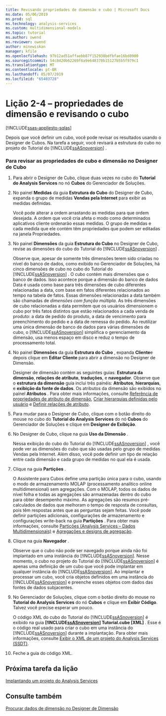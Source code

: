 ```yaml
---
title: Revisando propriedades de dimensão e cubo | Microsoft Docs
ms.date: 05/06/2019
ms.prod: sql
ms.technology: analysis-services
ms.custom: multidimensional-models
ms.topic: tutorial
ms.author: owend
ms.reviewer: owend
author: minewiskan
manager: kfile
ms.openlocfilehash: 97b12ad51affaebb87f152938bdfbfae16bd8900
ms.sourcegitcommit: 54c8420b62269f6a9e648378b15127b5b5f979c1
ms.translationtype: MT
ms.contentlocale: pt-BR
ms.lasthandoff: 05/07/2019
ms.locfileid: "65403728"
---
```

# <a name="lesson-2-4---reviewing-cube-and-dimension-properties"></a>Lição 2-4 – propriedades de dimensão e revisando o cubo
[!INCLUDE[ssas-appliesto-sqlas](../../includes/ssas-appliesto-sqlas.md)]

Depois que você definir um cubo, você pode revisar os resultados usando o Designer de Cubos. Na tarefa a seguir, você revisará a estrutura do cubo no projeto do Tutorial do [!INCLUDE[ssASnoversion](../../includes/ssasnoversion-md.md)] .  
  
### <a name="to-review-cube-and-dimension-properties-in-cube-designer"></a>Para revisar as propriedades de cubo e dimensão no Designer de Cubo  
  
1.  Para abrir o Designer de Cubo, clique duas vezes no cubo do **Tutorial do Analysis Services** no nó **Cubos** do Gerenciador de Soluções.  
  
2.  No painel **Medidas** da guia **Estrutura do Cubo** do Designer de Cubo, expanda o grupo de medidas **Vendas pela Internet** para exibir as medidas definidas.  
  
    Você pode alterar a ordem arrastando as medidas para que ordem desejada. A ordem que você cria afeta o modo como determinados aplicativos cliente ordenarão essas medidas. O grupo de medidas e cada medida que ele contém têm propriedades que podem ser editadas na janela Propriedades.  
  
3.  No painel **Dimensões** da guia **Estrutura do Cubo** no Designer de Cubo, revise as dimensões do cubo do Tutorial do [!INCLUDE[ssASnoversion](../../includes/ssasnoversion-md.md)] .  
  
    Observe que, apesar de somente três dimensões terem sido criadas no nível do banco de dados, como exibido no Gerenciador de Soluções, há cinco dimensões de cubo no cubo do Tutorial do [!INCLUDE[ssASnoversion](../../includes/ssasnoversion-md.md)] . O cubo contém mais dimensões que o banco de dados. Isso acontece porque a dimensão do banco de dados Data é usada como base para três dimensões de cubo diferentes relacionadas a data, com base em fatos diferentes relacionados ao tempo na tabela de fatos. Essas dimensões relacionadas a data também são chamadas de *dimensões com função múltipla*. As três dimensões de cubo relacionadas a data permitem que os usuários dimensionem o cubo por três fatos distintos que estão relacionados a cada venda de produto: a data de pedido do produto, a data de vencimento para preenchimento do pedido e a data de remessa do pedido. Ao reutilizar uma única dimensão de banco de dados para várias dimensões de cubo, o [!INCLUDE[ssASnoversion](../../includes/ssasnoversion-md.md)] simplifica o gerenciamento da dimensão, usa menos espaço em disco e reduz o tempo de processamento total.  
  
4.  No painel **Dimensões** da guia **Estrutura do Cubo** , expanda **Cliente**e depois clique em **Editar Cliente** para abrir a dimensão no Designer de Dimensão.  
  
    Designer de dimensão contém as seguintes guias: **Estrutura da dimensão**, **relações de atributo**, **traduções**, e **navegador**. Observe que o **estrutura da dimensão** guia inclui três painéis: **Atributos**, **hierarquias**, e **exibição da fonte de dados**. Os atributos da dimensão são exibidos no painel **Atributos** . Para obter mais informações, consulte [Referência de propriedades de atributo de dimensão](../multidimensional-models/dimension-attribute-properties-reference.md), [Criar hierarquias definidas pelo usuário](../multidimensional-models/user-defined-hierarchies-create.md) e [Definir relações de atributo](../multidimensional-models/attribute-relationships-define.md).  
  
5.  Para mudar para o Designer de Cubo, clique com o botão direito do mouse no cubo do **Tutorial do Analysis Services** do nó **Cubos** do Gerenciador de Soluções e clique em **Designer de Exibição**.  
  
6.  No Designer de Cubo, clique na guia **Uso da Dimensão** .  
  
    Nessa exibição do cubo do Tutorial do [!INCLUDE[ssASnoversion](../../includes/ssasnoversion-md.md)] , você pode ver as dimensões do cubo que são usadas pelo grupo de medidas Vendas pela Internet. Além disso, você pode definir um tipo de relação entre cada dimensão e cada grupo de medidas no qual ela é usada.  
  
7.  Clique na guia **Partições** .  
  
    O Assistente para Cubos define uma partição única para o cubo, usando o modo de armazenamento MOLAP (processamento analítico online multidimensional) sem agregações. Com o MOLAP, todos os dados de nível folha e todas as agregações são armazenadas dentro do cubo para obter desempenho máximo. As agregações são resumos pré-calculados de dados que melhoram o tempo de resposta de consultas, pois têm respostas antes que as perguntas sejam feitas. Você pode definir partições adicionais, configurações de armazenamento e configurações write-back na guia **Partições** . Para obter mais informações, consulte [Partições &#40;Analysis Services – Dados Multidimensionais&#41;](../multidimensional-models-olap-logical-cube-objects/partitions-analysis-services-multidimensional-data.md) e [Agregações e designs de agregação](../multidimensional-models-olap-logical-cube-objects/aggregations-and-aggregation-designs.md).  
  
8.  Clique na guia **Navegador** .  
  
    Observe que o cubo não pode ser navegado porque ainda não foi implantado em uma instância do [!INCLUDE[ssASnoversion](../../includes/ssasnoversion-md.md)]. Nesse momento, o cubo no projeto do Tutorial do [!INCLUDE[ssASnoversion](../../includes/ssasnoversion-md.md)] é apenas uma definição de um cubo que você pode implantar em qualquer instância do [!INCLUDE[ssASnoversion](../../includes/ssasnoversion-md.md)]. Ao implantar e processar um cubo, você cria objetos definidos em uma instância do [!INCLUDE[ssASnoversion](../../includes/ssasnoversion-md.md)] e preenche esses objetos com dados das fontes de dados subjacentes.  
  
9. No Gerenciador de Soluções, clique com o botão direito do mouse no **Tutorial do Analysis Services** do nó **Cubos** e clique em **Exibir Código**. Talvez você precise esperar um pouco.  
  
    O código XML do cubo do Tutorial do [!INCLUDE[ssASnoversion](../../includes/ssasnoversion-md.md)] é exibido na guia **[!INCLUDE[ssASnoversion](../../includes/ssasnoversion-md.md)] Tutorial.cube [XML]** . Esse é o código real usado para criar o cubo em uma instância do [!INCLUDE[ssASnoversion](../../includes/ssasnoversion-md.md)] durante a implantação. Para obter mais informações, consulte [Exibir o XML de um projeto do Analysis Services &#40;SSDT&#41;](../multidimensional-models/view-the-xml-for-an-analysis-services-project-ssdt.md).  
  
10. Feche a guia do código XML.  
  
## <a name="next-task-in-lesson"></a>Próxima tarefa da lição  
[Implantando um projeto do Analysis Services](lesson-2-5-deploying-an-analysis-services-project.md)  
  
## <a name="see-also"></a>Consulte também  
[Procurar dados de dimensão no Designer de Dimensão](../multidimensional-models/database-dimensions-browse-dimension-data-in-dimension-designer.md)  
  
  
  
